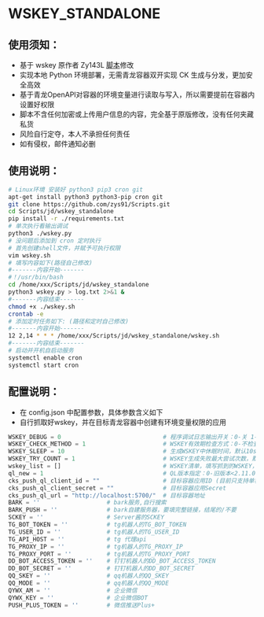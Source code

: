 # WSKEY_STANDALONE

## 使用须知：

- 基于 wskey 原作者 Zy143L [脚本](https://github.com/Zy143L/wskey)修改
- 实现本地 Python 环境部署，无需青龙容器双开实现 CK 生成与分发，更加安全高效
- 基于青龙OpenAPI对容器的环境变量进行读取与写入，所以需要提前在容器内设置好权限
- 脚本不含任何加密或上传用户信息的内容，完全基于原版修改，没有任何夹藏私货
- 风险自行定夺，本人不承担任何责任
- 如有侵权，邮件通知必删

## 使用说明：

```sh
# Linux环境 安装好 python3 pip3 cron git
apt-get install python3 python3-pip cron git
git clone https://github.com/zys91/Scripts.git
cd Scripts/jd/wskey_standalone
pip install -r ./requirements.txt
# 单次执行看输出调试
python3 ./wskey.py
# 没问题后添加到 cron 定时执行
# 首先创建shell文件，并赋予可执行权限
vim wskey.sh
# 填写内容如下(路径自己修改)
#-------内容开始-------
#！/usr/bin/bash
cd /home/xxx/Scripts/jd/wskey_standalone
python3 wskey.py > log.txt 2>&1 &
#-------内容结束-------
chmod +x ./wskey.sh
crontab -e
# 添加定时任务如下: (路径和定时自己修改)
#-------内容开始-------
12 2,14 * * * /home/xxx/Scripts/jd/wskey_standalone/wskey.sh
#-------内容结束-------
# 启动并开机自启动服务
systemctl enable cron
systemctl start cron
```
## 配置说明：
- 在 config.json 中配置参数，具体参数含义如下
- 自行抓取好wskey，并在目标青龙容器中创建有环境变量权限的应用
```python
WSKEY_DEBUG = 0                             # 程序调试日志输出开关：0-关 1-开
WSKEY_CHECK_METHOD = 1                      # WSKEY有效期检查方式：0-不检查，强制更新 1-根据生成时间检查 2-JD接口查询有效性
WSKEY_SLEEP = 10                            # 生成WSKEY中休眠时间，默认10s
WSKEY_TRY_COUNT = 1                         # WSKEY生成失败最大尝试次数，默认1次
wskey_list = []                             # WSKEY清单，填写抓到的WSKEY，格式参考["pin=xxxx;wskey=xxxx;","pin=xxxx;wskey=xxxx;"]
ql_new = 1                                  # QL版本指定：0-旧版本<2.11.0 1-新版本>2.11.0
cks_push_ql_client_id = ""                  # 目标容器应用ID (目前只支持单容器，应用须有环境变量权限)
cks_push_ql_client_secret = ""              # 目标容器应用Secret
cks_push_ql_url = "http://localhost:5700/"  # 目标容器地址
BARK = ''                   # bark服务,自行搜索
BARK_PUSH = ''              # bark自建服务器，要填完整链接，结尾的/不要
SCKEY = ''                  # Server酱的SCKEY
TG_BOT_TOKEN = ''           # tg机器人的TG_BOT_TOKEN
TG_USER_ID = ''             # tg机器人的TG_USER_ID
TG_API_HOST = ''            # tg 代理api
TG_PROXY_IP = ''            # tg机器人的TG_PROXY_IP
TG_PROXY_PORT = ''          # tg机器人的TG_PROXY_PORT
DD_BOT_ACCESS_TOKEN = ''    # 钉钉机器人的DD_BOT_ACCESS_TOKEN
DD_BOT_SECRET = ''          # 钉钉机器人的DD_BOT_SECRET
QQ_SKEY = ''                # qq机器人的QQ_SKEY
QQ_MODE = ''                # qq机器人的QQ_MODE
QYWX_AM = ''                # 企业微信
QYWX_KEY = ''               # 企业微信BOT
PUSH_PLUS_TOKEN = ''        # 微信推送Plus+
```

